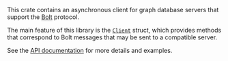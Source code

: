 This crate contains an asynchronous client for graph database servers that support the
[Bolt](https://en.wikipedia.org/wiki/Bolt_%28network_protocol%29) protocol.

The main feature of this library is the
[`Client`](https://docs.rs/bolt-client/*/bolt_client/struct.Client.html) struct, which provides
methods that correspond to Bolt messages that may be sent to a compatible server.

See the [API documentation](https://docs.rs/bolt-client) for more details and examples.
